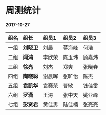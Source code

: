 # 周测统计

**2017-10-27**

| **组名** | **组长** | **组员1** | **组员2** | **组员3** |
| :--- | :--- | :--- | :--- | :--- |
|一组|**刘晓卫**|刘晨|蒋海峰|何浩|
|二组|**闻鸿**|李欣荣|陈玉玮|顾嘉炜|
|三组|**徐亮**|刘杰|郑爽|张晓春|
|四组|**陶晓聪**|谢晨晖|张旷怡|陈杰|
|五组|**袁凯华**|袁赛荣|曹敏|钱佳雷|
|六组|**罗潇**|王涛|张中天|姚亚峰|
|七组|**彭贤君**|黄佳男|陆佳楠|张亮亮|











